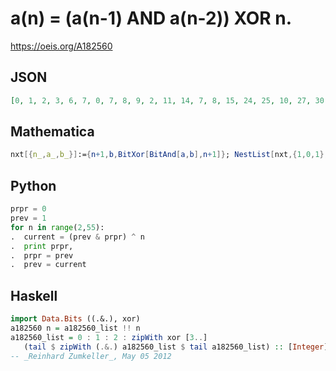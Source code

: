 # a\(n\) \= \(a\(n\-1\) AND a\(n\-2\)\) XOR n\.
https://oeis.org/A182560
## JSON
```JSON
[0, 1, 2, 3, 6, 7, 0, 7, 8, 9, 2, 11, 14, 7, 8, 15, 24, 25, 10, 27, 30, 15, 24, 31, 0, 25, 26, 3, 30, 31, 0, 31, 32, 33, 2, 35, 38, 7, 32, 39, 8, 41, 34, 11, 46, 39, 8, 47, 56, 25, 42, 59, 30, 47, 56, 31, 32, 57, 26, 35, 62, 31, 32, 63, 96, 97, 34, 99, 102, 39, 96, 103]
```
## Mathematica
```Mathematica
nxt[{n_,a_,b_}]:={n+1,b,BitXor[BitAnd[a,b],n+1]}; NestList[nxt,{1,0,1},80][[All,2]] (* _Harvey P. Dale_, Jan 01 2019 *)
```
## Python
```Python
prpr = 0
prev = 1
for n in range(2,55):
.  current = (prev & prpr) ^ n
.  print prpr,
.  prpr = prev
.  prev = current
```
## Haskell
```Haskell
import Data.Bits ((.&.), xor)
a182560 n = a182560_list !! n
a182560_list = 0 : 1 : 2 : zipWith xor [3..]
   (tail $ zipWith (.&.) a182560_list $ tail a182560_list) :: [Integer]
-- _Reinhard Zumkeller_, May 05 2012
```
